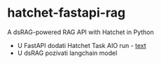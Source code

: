 # hatchet-fastapi-rag
A dsRAG-powered RAG API with Hatchet in Python


- U FastAPI dodati Hatchet Task AIO run - [text](https://docs.hatchet.run/blog/background-tasks-fastapi-hatchet)
- U dsRAG pozivati langchain model
